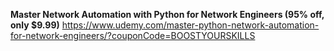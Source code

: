 **Master Network Automation with Python for Network Engineers  (95% off, only $9.99)**
https://www.udemy.com/master-python-network-automation-for-network-engineers/?couponCode=BOOSTYOURSKILLS